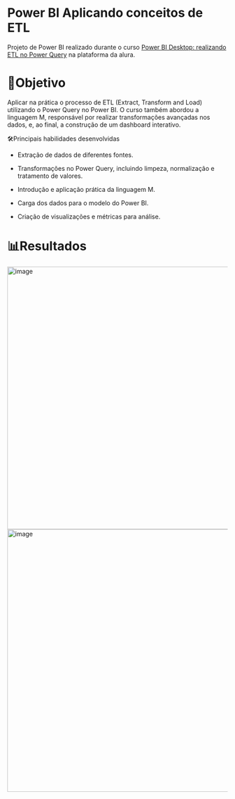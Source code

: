 # Power BI Aplicando conceitos de ETL

Projeto de Power BI realizado durante o curso [Power BI Desktop: realizando ETL no Power Query](https://cursos.alura.com.br/course/power-bi-desktop-realizando-etl-power-query) na plataforma da alura.


# 🎯Objetivo
Aplicar na prática o processo de ETL (Extract, Transform and Load) utilizando o Power Query no Power BI. O curso também abordou a linguagem M, responsável por realizar transformações avançadas nos dados, e, ao final, a construção de um dashboard interativo.

🛠️Principais habilidades desenvolvidas

*  Extração de dados de diferentes fontes.

* Transformações no Power Query, incluindo limpeza, normalização e tratamento de valores.

* Introdução e aplicação prática da linguagem M.

* Carga dos dados para o modelo do Power BI.

* Criação de visualizações e métricas para análise.

# 📊Resultados

<img width="600" height="600" alt="image" src="https://github.com/user-attachments/assets/6262c44f-b254-445f-b774-ddbe6c14b23b" />

<img width="600" height="600" alt="image" src="https://github.com/user-attachments/assets/4afbc0d6-847c-4043-bbcc-2ea19ee9770f" />



